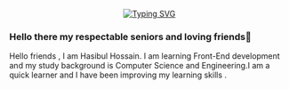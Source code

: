 <p align="center"><a href="https://git.io/typing-svg"><img src="https://readme-typing-svg.demolab.com?font=Fira+Code&pause=1000&center=true&vCenter=true&width=550&lines=I'm+learning+Frontend+Development;" alt="Typing SVG" /></a></p>

### Hello there my respectable seniors and loving friends👋

Hello friends , I am Hasibul Hossain. I am learning Front-End development and my study background is Computer Science and Engineering.I am a quick learner and I have been improving my learning skills .
